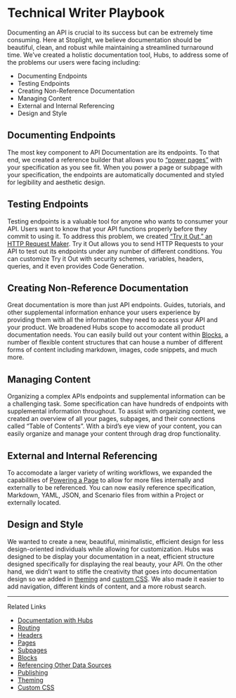 # Technical Writer Playbook 

Documenting an API is crucial to its success but can be extremely time consuming. Here at Stoplight, we believe documentation should be beautiful, clean, and robust while maintaining a streamlined turnaround time. We’ve created a holistic documentation tool, Hubs, to address some of the problems our users were facing including:
 
- Documenting Endpoints 
- Testing Endpoints 
- Creating Non-Reference Documentation 
- Managing Content
- External and Internal Referencing 
- Design and Style 


## Documenting Endpoints 
The most key component to API Documentation are its endpoints. To that end, we created a reference builder that allows you to [“power pages”](/documentation/referencing-other-data-sources) with your specification as you see fit. When you power a page or subpage with your specification, the endpoints are automatically documented and styled for legibility and aesthetic design. 

## Testing Endpoints 
Testing endpoints is a valuable tool for anyone who wants to consumer your API. Users want to know that your API functions properly before they commit to using it. To address this problem, we created [“Try it Out,” an HTTP Request Maker](/modeling/modeling-with-openapi/sending-http-requests). Try it Out allows you to send HTTP Requests to your API to test out its endpoints under any number of different conditions. You can customize Try it Out with security schemes, variables, headers, queries, and it even provides Code Generation. 

## Creating Non-Reference Documentation 
Great documentation is more than just API endpoints. Guides, tutorials, and other supplemental information enhance your users experience by providing them with all the information they need to access your API and your product. We broadened Hubs scope to accomodate all product documentation needs. You can easily build out your content within [Blocks](/documentation/blocks), a number of flexible content structures that can house a number of different forms of content including markdown, images, code snippets, and much more. 

## Managing Content 
Organizing a complex APIs endpoints and supplemental information can be a challenging task. Some specification can have hundreds of endpoints with supplemental information throughout. To assist with organizing content, we created an overview of all your pages, subpages, and their connections called “Table of Contents”. With a bird’s eye view of your content, you can easily organize and manage your content through drag drop functionality. 

## External and Internal Referencing 
To accomodate a larger variety of writing workflows, we expanded the capabilities of [Powering a Page](/documentation/referencing-other-data-sources) to allow for more files internally and externally to be referenced. You can now easily reference specification, Markdown, YAML, JSON, and Scenario files from within a Project or externally located. 

## Design and Style 
We wanted to create a new, beautiful, minimalistic, efficient design for less design-oriented individuals while allowing for customization. Hubs was designed to be display your documentation in a neat, efficient structure designed specifically for displaying the real beauty, your API. On the other hand, we didn’t want to stifle the creativity that goes into documentation design so we added in [theming](/documentation/design/theming) and [custom CSS](/documentation/design/custom-css). We also made it easier to add navigation, different kinds of content, and a more robust search. 

---
Related Links 
- [Documentation with Hubs](/documentation/introduction)
- [Routing](/documentation/getting-started/routing)
- [Headers](/documentation/getting-started/header-footer)
- [Pages](/documentation/getting-started/pages)
- [Subpages](/documentation/getting-started/subpages)
- [Blocks](/documentation/blocks)
- [Referencing Other Data Sources](/documentation/referencing-other-data-sources)
- [Publishing](/documentation/publishing)
- [Theming](/documentation/design/theming)
- [Custom CSS](/documentation/design/custom-css)


